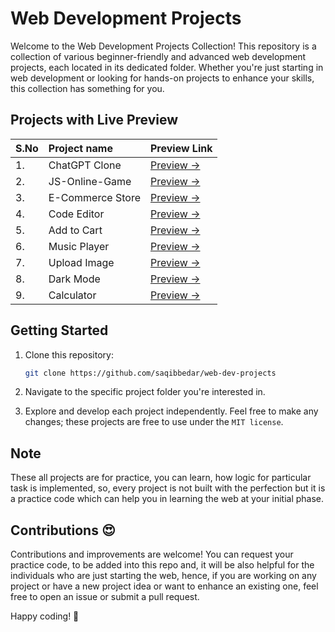 # Web Development Projects

Welcome to the Web Development Projects Collection! This repository is a collection of various beginner-friendly and advanced web development projects, each located in its dedicated folder. Whether you're just starting in web development or looking for hands-on projects to enhance your skills, this collection has something for you.

## Projects with Live Preview

| S.No | Project name | Preview Link |
|:-- | :-- | :-- |
| 1. | ChatGPT Clone | [Preview →](https://saqibbedar.github.io/web-dev-projects/ChatGPT-Clone/index.html) |
| 2. | JS-Online-Game | [Preview →](https://saqibbedar.github.io/web-dev-projects/js-online-game/index.html) |
| 3. | E-Commerce Store | [Preview →](https://saqibbedar.github.io/web-dev-projects/ecom-store/index.html) |
| 4. | Code Editor | [Preview →](https://saqibbedar.github.io/web-dev-projects/code-editor/index.html) |
| 5. | Add to Cart  | [Preview →](https://saqibbedar.github.io/web-dev-projects/Add-to-cart/index.html) |
| 6. | Music Player | [Preview →](https://saqibbedar.github.io/web-dev-projects/music-player/index.html) |
| 7. | Upload Image | [Preview →](https://saqibbedar.github.io/web-dev-projects/upload-img/index.html) |
| 8. | Dark Mode | [Preview →](https://saqibbedar.github.io/web-dev-projects/DarkMode/index.html) |
| 9. | Calculator | [Preview →](https://saqibbedar.github.io/web-dev-projects/Calculator/index.html) |

## Getting Started

1. Clone this repository:

    ```bash
    git clone https://github.com/saqibbedar/web-dev-projects
    ```

2. Navigate to the specific project folder you're interested in.

3. Explore and develop each project independently. Feel free to make any changes; these projects are free to use under the `MIT license`.

## Note

These all projects are for practice, you can learn, how logic for particular task is implemented, so, every project is not built with the perfection but it is a practice code which can help you in learning the web at your initial phase.

## Contributions 😍

Contributions and improvements are welcome! You can request your practice code, to be added into this repo and, it will be also helpful for the individuals who are just starting the web, hence, if you are working on any project or have a new project idea or want to enhance an existing one, feel free to open an issue or submit a pull request.

Happy coding! 🚀
